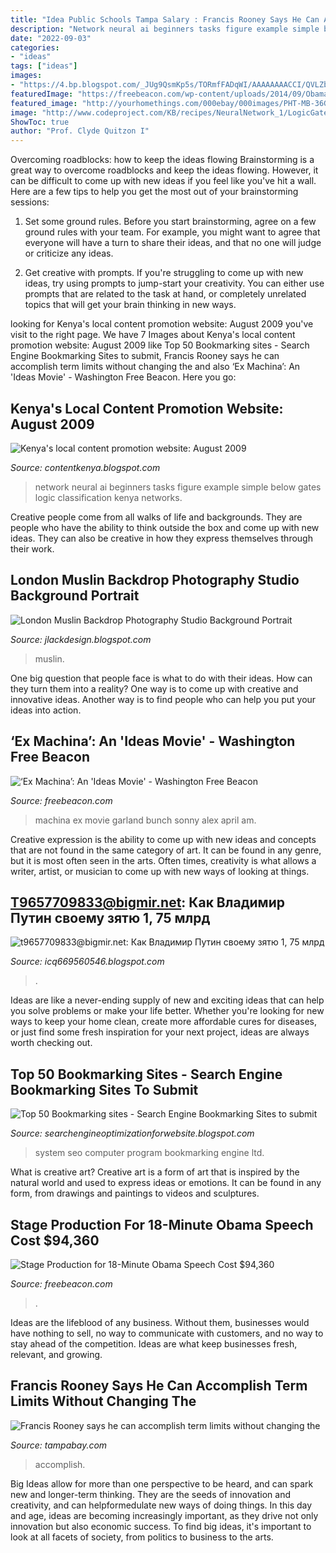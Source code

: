 ```yaml
---
title: "Idea Public Schools Tampa Salary : Francis Rooney Says He Can Accomplish Term Limits Without Changing The"
description: "Network neural ai beginners tasks figure example simple below gates logic classification kenya networks"
date: "2022-09-03"
categories:
- "ideas"
tags: ["ideas"]
images:
- "https://4.bp.blogspot.com/_JUg9QsmKp5s/TORmfFADqWI/AAAAAAAACCI/QVLZbMQGkiM/s000/c-logo.png"
featuredImage: "https://freebeacon.com/wp-content/uploads/2014/09/Obama-MacDill-300x210.jpg"
featured_image: "http://yourhomethings.com/000ebay/000images/PHT-MB-36GR-1.jpg"
image: "http://www.codeproject.com/KB/recipes/NeuralNetwork_1/LogicGates.png"
ShowToc: true
author: "Prof. Clyde Quitzon I"
---
```



Overcoming roadblocks: how to keep the ideas flowing
Brainstorming is a great way to overcome roadblocks and keep the ideas flowing. However, it can be difficult to come up with new ideas if you feel like you've hit a wall. Here are a few tips to help you get the most out of your brainstorming sessions:
1. Set some ground rules. Before you start brainstorming, agree on a few ground rules with your team. For example, you might want to agree that everyone will have a turn to share their ideas, and that no one will judge or criticize any ideas.

2. Get creative with prompts. If you're struggling to come up with new ideas, try using prompts to jump-start your creativity. You can either use prompts that are related to the task at hand, or completely unrelated topics that will get your brain thinking in new ways.


	

		
looking for Kenya&#039;s local content promotion website: August 2009 you've visit to the right page. We have 7 Images about Kenya&#039;s local content promotion website: August 2009 like Top 50 Bookmarking sites - Search Engine Bookmarking Sites to submit, Francis Rooney says he can accomplish term limits without changing the and also ‘Ex Machina’: An &#039;Ideas Movie&#039; - Washington Free Beacon. Here you go:
		
    
## Kenya&#039;s Local Content Promotion Website: August 2009

<img loading=lazy src="http://www.codeproject.com/KB/recipes/NeuralNetwork_1/LogicGates.png" onerror="this.onerror=null;this.src='https://tse2.mm.bing.net/th?id=OIP.ysaI4RX1jNF0aNErlJZ0xgAAAA&amp;pid=15.1';" alt="Kenya&#039;s local content promotion website: August 2009">

_Source: contentkenya.blogspot.com_

>network neural ai beginners tasks figure example simple below gates logic classification kenya networks. 

	

Creative people come from all walks of life and backgrounds. They are people who have the ability to think outside the box and come up with new ideas. They can also be creative in how they express themselves through their work.

    
## London Muslin Backdrop Photography Studio Background Portrait

<img loading=lazy src="http://yourhomethings.com/000ebay/000images/PHT-MB-36GR-1.jpg" onerror="this.onerror=null;this.src='https://tse2.mm.bing.net/th?id=OIP.43MARzY-acOEW-8k-8RNRwHaHa&amp;pid=15.1';" alt="London Muslin Backdrop Photography Studio Background Portrait">

_Source: jlackdesign.blogspot.com_

>muslin. 

	

One big question that people face is what to do with their ideas. How can they turn them into a reality? One way is to come up with creative and innovative ideas. Another way is to find people who can help you put your ideas into action.

    
## ‘Ex Machina’: An &#039;Ideas Movie&#039; - Washington Free Beacon

<img loading=lazy src="https://freebeacon.com/wp-content/uploads/2015/04/AP608420389197-540x359.jpg" onerror="this.onerror=null;this.src='https://tse2.mm.bing.net/th?id=OIP._gA2kIAHt6vL2XTSBufDhgHaE7&amp;pid=15.1';" alt="‘Ex Machina’: An &#039;Ideas Movie&#039; - Washington Free Beacon">

_Source: freebeacon.com_

>machina ex movie garland bunch sonny alex april am. 

	

Creative expression is the ability to come up with new ideas and concepts that are not found in the same category of art. It can be found in any genre, but it is most often seen in the arts. Often times, creativity is what allows a writer, artist, or musician to come up with new ways of looking at things.

    
## T9657709833@bigmir.net: Как Владимир Путин своему зятю 1, 75 млрд

<img loading=lazy src="http://www.reuters.com/investigates/special-report/assets/russia-capitalism-daughters/I.jpg?v=195615250316" onerror="this.onerror=null;this.src='https://tse3.mm.bing.net/th?id=OIP.DPWKoE-hdjsweceiMSMtAQHaKb&amp;pid=15.1';" alt="t9657709833@bigmir.net: Как Владимир Путин своему зятю 1, 75 млрд">

_Source: icq669560546.blogspot.com_

>. 

	

Ideas are like a never-ending supply of new and exciting ideas that can help you solve problems or make your life better. Whether you're looking for new ways to keep your home clean, create more affordable cures for diseases, or just find some fresh inspiration for your next project, ideas are always worth checking out.

    
## Top 50 Bookmarking Sites - Search Engine Bookmarking Sites To Submit

<img loading=lazy src="https://4.bp.blogspot.com/_JUg9QsmKp5s/TORmfFADqWI/AAAAAAAACCI/QVLZbMQGkiM/s000/c-logo.png" onerror="this.onerror=null;this.src='https://tse2.mm.bing.net/th?id=OIP.J10aiHzLkwrD_CLxrJVukwAAAA&amp;pid=15.1';" alt="Top 50 Bookmarking sites - Search Engine Bookmarking Sites to submit">

_Source: searchengineoptimizationforwebsite.blogspot.com_

>system seo computer program bookmarking engine ltd. 

	

What is creative art?
Creative art is a form of art that is inspired by the natural world and used to express ideas or emotions. It can be found in any form, from drawings and paintings to videos and sculptures.

    
## Stage Production For 18-Minute Obama Speech Cost $94,360

<img loading=lazy src="https://freebeacon.com/wp-content/uploads/2014/09/Obama-MacDill-300x210.jpg" onerror="this.onerror=null;this.src='https://tse2.mm.bing.net/th?id=OIP.dUfvRyi5gDiV8xJ3bVotIQAAAA&amp;pid=15.1';" alt="Stage Production for 18-Minute Obama Speech Cost $94,360">

_Source: freebeacon.com_

>. 

	

Ideas are the lifeblood of any business. Without them, businesses would have nothing to sell, no way to communicate with customers, and no way to stay ahead of the competition. Ideas are what keep businesses fresh, relevant, and growing.

    
## Francis Rooney Says He Can Accomplish Term Limits Without Changing The

<img loading=lazy src="https://www.tampabay.com/resizer/KT_wD0eKBBR4ZLlbXVb-trpPHzk=/900x0/smart/filters:quality(60)/s3.amazonaws.com/arc-wordpress-client-uploads/tbt/wp-content/uploads/2018/04/18162841/IMG_6066.jpg" onerror="this.onerror=null;this.src='https://tse1.mm.bing.net/th?id=OIP.cqJfpdE1-iG0_c1B7jR5iQHaFj&amp;pid=15.1';" alt="Francis Rooney says he can accomplish term limits without changing the">

_Source: tampabay.com_

>accomplish. 

	

Big Ideas allow for more than one perspective to be heard, and can spark new and longer-term thinking. They are the seeds of innovation and creativity, and can helpformedulate new ways of doing things. In this day and age, ideas are becoming increasingly important, as they drive not only innovation but also economic success. To find big ideas, it's important to look at all facets of society, from politics to business to the arts.


